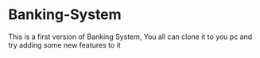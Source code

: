 # Banking-System
This is a first version of Banking System, You all can clone it to you pc and try adding some new features to it
